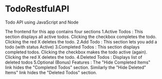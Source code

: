 # TodoRestfulAPI
Todo API using JavaScript and Node

The frontend for this app contains four sections
1.Active Todos : This section displays all active todos. Clicking the checkbox completes the todo. Clicking the red X deletes the todo.
2.Add Todo : This section lets you add a todo (with status Active)
3.Completed Todos : This section displays completed todos. Clicking the checkbox makes the todo active (again). Clicking the red X deletes the todo.
4.Deleted Todos : Displays list of deleted todos
5.Optional (Bonus) Features : The "Hide Completed Items" link hides the "Completed Todos" section. Similarly the "Hide Deleted" Items" link hides the "Deleted Todos" section.
